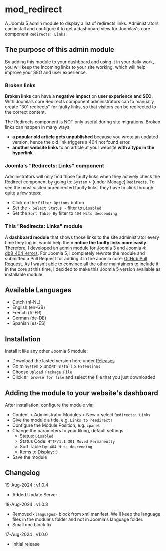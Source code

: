 # mod_redirect
A Joomla 5 admin module to display a list of redirects links. 
Administrators can install and configure it to get a dashboard view for Joomlas's core component ``Redirects: Links``.

## The purpose of this admin module
By adding this module to your dashboard and using it in your daily work, 
you will keep the incoming links to your site working, 
which will help improve your SEO and user experience.

### Broken links
**Broken links** can have a **negative impact** on **user experience and SEO**. 
With Joomla’s core Redirects component administrators can to manually create "301 redirects" for faulty links, 
so that visitors can be redirected to the correct content.

The Redirects component is NOT only useful during site migrations. Broken links can happen in many ways: 
- **a popular old article gets unpublished** because you wrote an updated version, hence the old link triggers a 404 not found error.
- **another website links** to an article at your website **with a typo in the hyperlink**.

### Joomla's "Redirects: Links" component
Administrators will only find those faulty links when they actively check the Redirect component by going to: 
``System`` > (under Manage) ``Redirects``.
To see the most visited unredirected faulty links, they have to click through quite a few steps:
- Click on the ``Filter Options`` button
- Set the ``- Select Status -`` filter to ``Disabled``
- Set the ``Sort Table By`` filter to ``404 Hits descending``

### This "Redirects: Links" module
A **dashboard module** that shows those links to the site administrator every time they log in, 
would help them **notice the faulty links more easily**.
Therefore, I developed an admin module for Joomla 3 and Joomla 4: 
[db8_404_errors](https://extensions.joomla.org/extension/db8-404-errors/).
For Joomla 5, I completely rewrote the module and submitted a Pull Request for adding it in the Joomla core: 
[GitHub Pull Request](https://github.com/joomla/joomla-cms/pull/43908).
As I wasn't able to convince all the other maintainers to include it in the core at this time, 
I decided to make this Joomla 5 version available as installable module.

## Available Languages
- Dutch (nl-NL)
- English (en-GB)
- French (fr-FR)
- German (de-DE)
- Spanish (es-ES)

## Installation
Install it like any other Joomla 5 module:
- Download the lasted version here under [Releases](https://github.com/pe7er/mod_redirect/releases)
- Go to ``System`` > under ``Install`` > ``Extensions``
- Choose ``Upload Package File``
- Click ``Or browse for file`` and select the file that you just downloaded 

## Adding the module to your website's dashboard
After installation, configure the module via:
- Content > Administrator Modules > New > select ``Redirects: Links``
- Give the module a title, e.g. ``Links to reedirect!``
- Configure the Module Position, e.g. ``cpanel``
- Change the parameters to your liking, default settings:
  - Status: ``Disabled``
  - Status Code: ``HTTP/1.1 301 Moved Permanently``
  - Sort Table by: ``404 Hits descending``
  - Items to Display: ``5``
- Save the module

## Changelog
19-Aug-2024 : v1.0.4
- Added Update Server

18-Aug-2024 : v1.0.3
- Removed ``<languages>`` block from xml manifest. We'll keep the language files in the module's folder and not in Joomla's language folder.
- Small doc block fix

17-Aug-2024 : v1.0.0
- Initial release
